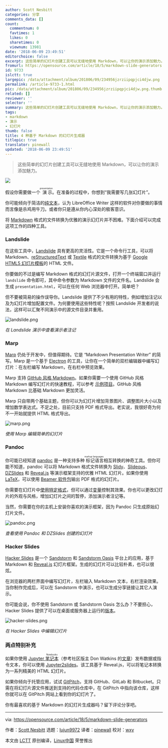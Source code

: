 ```yaml
---
author: Scott Nesbitt
categories: 分享
comments_data: []
count:
  commentnum: 0
  favtimes: 1
  likes: 0
  sharetimes: 0
  viewnum: 13981
date: '2018-06-09 23:49:51'
editorchoice: false
excerpt: 这些简单的幻灯片创建工具可以无缝地使用 Markdown，可以让你的演示添加魅力。
fromurl: https://opensource.com/article/18/5/markdown-slide-generators
id: 9733
islctt: true
largepic: /data/attachment/album/201806/09/234956jzrziipqpjci4djw.png
permalink: /article-9733-1.html
pic: /data/attachment/album/201806/09/234956jzrziipqpjci4djw.png.thumb.jpg
related: []
reviewer: ''
selector: ''
summary: 这些简单的幻灯片创建工具可以无缝地使用 Markdown，可以让你的演示添加魅力。
tags:
- markdown
- 演示
- 幻灯片
thumb: false
title: 4 种基于 Markdown 的幻灯片生成器
titlepic: true
translator: pinewall
updated: '2018-06-09 23:49:51'
---
```



> 
> 这些简单的幻灯片创建工具可以无缝地使用 Markdown，可以让你的演示添加魅力。
> 
> 
> 


![](/data/attachment/album/201806/09/234956jzrziipqpjci4djw.png)


假设你需要做一个<ruby> 演示 <rt>  presentation </rt></ruby>。在准备的过程中，你想到“我需要写几张幻灯片”。


你可能倾向于简洁的[纯文本](https://plaintextproject.online/)，认为 LibreOffice Writer 这样的软件对你要做的事情而言像是杀鸡用牛刀。或者你只是遵从你内心深处的极客意识。


将 [Markdown](https://en.wikipedia.org/wiki/Markdown) 格式的文件转换为优雅的演示幻灯片并不困难。下面介绍可以完成这项工作的四种工具。


### Landslide


在这些工具中，[Landslide](https://github.com/adamzap/landslide) 具有更高的灵活性。它是一个命令行工具，可以将 Markdown、[reStructuredText](https://en.wikipedia.org/wiki/ReStructuredText) 或 [Textile](https://en.wikipedia.org/wiki/Textile_(markup_language)) 格式的文件转换为基于 [Google HTML5 幻灯片模板](https://github.com/skaegi/html5slides)的 HTML 文件。


你要做的不过是编写 Markdown 格式的幻灯片源文件，打开一个终端窗口并运行 `landslide` 命令即可，其中命令参数为 Markdown 文件的文件名。Landslide 会生成 `presentation.html`，可以在任何 Web 浏览器中打开。简单吧？


但不要被简易的操作误导你。Landslide 提供了不少有用的特性，例如增加注记以及为幻灯片增加配置文件。为何要使用这些特性呢？按照 Landslide 开发者的说法，这样可以汇聚不同演示中的源文件目录并重用。


![landslide.png](/data/attachment/album/201806/09/235000jfbqul77q7y22zpf.png "landslide.png")


*在 Landslide 演示中查看演示者注记*


### Marp


[Marp](https://yhatt.github.io/marp/) 仍处于开发中，但值得期待。它是 “Markdown Presentation Writer” 的简写。Marp 是一个基于 [Electron](https://en.wikipedia.org/wiki/Electron_(software_framework)) 的工具，让你在一个简单的双栏编辑器中编写幻灯片：在左栏编写 Markdown，在右栏中预览效果。


Marp 支持 [GitHub 风格 Markdown](https://guides.github.com/features/mastering-markdown/)。如果你需要一个使用 GitHub 风格 Markdown 编写幻灯片的快速教程，可以参考 [示例项目](https://raw.githubusercontent.com/yhatt/marp/master/example.md)。GitHub 风格 Markdown 比基础 Markdown 更加灵活。


Marp 只自带两个基础主题，但你可以为幻灯片增加背景图片、调整图片大小以及增加数学表达式。不足之处，目前只支持 PDF 格式导出。老实说，我很好奇为何不一开始就提供 HTML 格式导出。


![marp.png](/data/attachment/album/201806/09/235003f1zilvija1vnllha.png "marp.png")


*使用 Marp 编辑简单的幻灯片*


### Pandoc


你可能已经知道 [pandoc](https://pandoc.org/) 是一种支持多种<ruby> 标记语言 <rt>  markup languages </rt></ruby>相互转换的神奇工具。但你可能不知道，pandoc 可以将 Markdown 格式文件转换为 [Slidy](https://www.w3.org/Talks/Tools/Slidy2/Overview.html#(1))、[Slideous](http://goessner.net/articles/slideous/)、[DZSlides](http://paulrouget.com/dzslides/) 和 [Reveal.js](https://revealjs.com/#/) 等演示框架支持的优雅 HTML 幻灯片。如果你使用 [LaTeX](https://www.latex-project.org/)，可以使用 [Beamer 软件包](https://en.wikipedia.org/wiki/Beamer_(LaTeX))输出 PDF 格式的幻灯片。


你需要在幻灯片中[使用特定格式](https://pandoc.org/MANUAL.html#producing-slide-shows-with-pandoc)，但可以通过[变量](https://pandoc.org/MANUAL.html#variables-for-slides)控制其效果。你也可以更改幻灯片的外观与风格，增加幻灯片之间的暂停，添加演示者注记等。


当然，你需要在你的主机上安装你喜欢的演示框架，因为 Pandoc 只生成原始幻灯片文件。


![pandoc.png](/data/attachment/album/201806/09/235017vfh129lz14zl6ffk.png "pandoc.png")


*查看使用 Pandoc 和 DZSlides 创建的幻灯片*


### Hacker Slides


[Hacker Slides](https://github.com/jacksingleton/hacker-slides) 是一个 [Sandstorm](https://sandstorm.io/) 和 [Sandstorm Oasis](https://oasis.sandstorm.io/) 平台上的应用，基于 Markdown 和 [Reveal.js](https://revealjs.com/#/) 幻灯片框架。生成的幻灯片可以比较朴素，也可以很炫。


在浏览器的两栏界面中编写幻灯片，左栏输入 Markdown 文本，右栏渲染效果。当你制作完成后，可以在 Sandstorm 中演示，也可以生成分享链接让其它人演示。


你可能会说，你不使用 Sandstorm 或 Sandstorm Oasis 怎么办？不要担心，Hacker Slides 提供了可以在桌面或服务器上运行的[版本](https://github.com/msoedov/hacker-slides)。


![hacker-slides.png](/data/attachment/album/201806/09/235019ckuqu19dlqnk8bt1.png "hacker-slides.png")


*在 Hacker Slides 中编辑幻灯片*


### 两点特别补充


如果你使用 [Jupyter <ruby> 笔记本 <rt>  Notebooks </rt></ruby>](http://jupyter.org/) （参考社区版主 Don Watkins 的[文章](/article-9664-1.html)）发布数据或指令文本，你可以使用 [Jupyter2slides](https://github.com/datitran/jupyter2slides)。该工具基于 Reveal.js，可以将笔记本转换为一系列精美的 HTML 幻灯片。


如果你倾向于托管应用，试试 [GitPitch](https://gitpitch.com/)，支持 GitHub、GitLab 和 Bitbucket。只需在将幻灯片源文件推送到支持的代码仓库中，在 GitPitch 中指向该仓库，这样你就可以在 GitPitch 网站上看到你的幻灯片了。


你有最喜欢的基于 Markdown 的幻灯片生成器吗？留下评论分享吧。




---


via: <https://opensource.com/article/18/5/markdown-slide-generators>


作者：[Scott Nesbitt](https://opensource.com/users/scottnesbitt) 选题：[lujun9972](https://github.com/lujun9972) 译者：[pinewall](https://github.com/pinewall) 校对：[wxy](https://github.com/wxy)


本文由 [LCTT](https://github.com/LCTT/TranslateProject) 原创编译，[Linux中国](https://linux.cn/) 荣誉推出